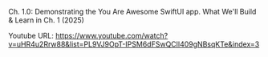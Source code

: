Ch. 1.0: Demonstrating the You Are Awesome SwiftUI app. What We'll Build & Learn in Ch. 1 (2025)

Youtube URL: https://www.youtube.com/watch?v=uHR4u2Rrw88&list=PL9VJ9OpT-IPSM6dFSwQCIl409gNBsqKTe&index=3

